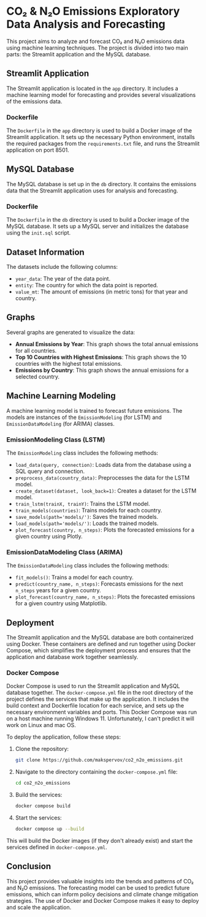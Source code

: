 # CO₂ & N₂O Emissions Exploratory Data Analysis and Forecasting

This project aims to analyze and forecast CO₂ and N₂O emissions data using machine learning techniques. The project is divided into two main parts: the Streamlit application and the MySQL database.

## Streamlit Application

The Streamlit application is located in the `app` directory. It includes a machine learning model for forecasting and provides several visualizations of the emissions data.

### Dockerfile

The `Dockerfile` in the `app` directory is used to build a Docker image of the Streamlit application. It sets up the necessary Python environment, installs the required packages from the `requirements.txt` file, and runs the Streamlit application on port 8501.

## MySQL Database

The MySQL database is set up in the `db` directory. It contains the emissions data that the Streamlit application uses for analysis and forecasting.

### Dockerfile

The `Dockerfile` in the `db` directory is used to build a Docker image of the MySQL database. It sets up a MySQL server and initializes the database using the `init.sql` script.

## Dataset Information

The datasets include the following columns:

- `year_data`: The year of the data point.
- `entity`: The country for which the data point is reported.
- `value_mt`: The amount of emissions (in metric tons) for that year and country.

## Graphs

Several graphs are generated to visualize the data:

- **Annual Emissions by Year**: This graph shows the total annual emissions for all countries.
- **Top 10 Countries with Highest Emissions**: This graph shows the 10 countries with the highest total emissions.
- **Emissions by Country**: This graph shows the annual emissions for a selected country.

## Machine Learning Modeling

A machine learning model is trained to forecast future emissions. The models are instances of the `EmissionModeling` (for LSTM) and `EmissionDataModeling` (for ARIMA) classes.

### EmissionModeling Class (LSTM)

The `EmissionModeling` class includes the following methods:

- `load_data(query, connection)`: Loads data from the database using a SQL query and connection.
- `preprocess_data(country_data)`: Preprocesses the data for the LSTM model.
- `create_dataset(dataset, look_back=1)`: Creates a dataset for the LSTM model.
- `train_lstm(trainX, trainY)`: Trains the LSTM model.
- `train_models(countries)`: Trains models for each country.
- `save_models(path='models/')`: Saves the trained models.
- `load_models(path='models/')`: Loads the trained models.
- `plot_forecast(country, n_steps)`: Plots the forecasted emissions for a given country using Plotly.

### EmissionDataModeling Class (ARIMA)

The `EmissionDataModeling` class includes the following methods:

- `fit_models()`: Trains a model for each country.
- `predict(country_name, n_steps)`: Forecasts emissions for the next `n_steps` years for a given country.
- `plot_forecast(country_name, n_steps)`: Plots the forecasted emissions for a given country using Matplotlib.

## Deployment

The Streamlit application and the MySQL database are both containerized using Docker. These containers are defined and run together using Docker Compose, which simplifies the deployment process and ensures that the application and database work together seamlessly.

### Docker Compose

Docker Compose is used to run the Streamlit application and MySQL database together. The `docker-compose.yml` file in the root directory of the project defines the services that make up the application. It includes the build context and Dockerfile location for each service, and sets up the necessary environment variables and ports. This Docker Compose was run on a host machine running Windows 11. Unfortunately, I can't predict it will work on Linux and mac OS.

To deploy the application, follow these steps:

1. Clone the repository:
    ```sh
    git clone https://github.com/makspervov/co2_n2o_emissions.git
    ```
2. Navigate to the directory containing the `docker-compose.yml` file:
    ```sh
    cd co2_n2o_emissions
    ```
3. Build the services:
    ```sh
    docker compose build
    ```
4. Start the services:
    ```sh
    docker compose up --build
    ```
This will build the Docker images (if they don't already exist) and start the services defined in `docker-compose.yml`.

## Conclusion

This project provides valuable insights into the trends and patterns of CO₂ and N₂O emissions. The forecasting model can be used to predict future emissions, which can inform policy decisions and climate change mitigation strategies. The use of Docker and Docker Compose makes it easy to deploy and scale the application.
